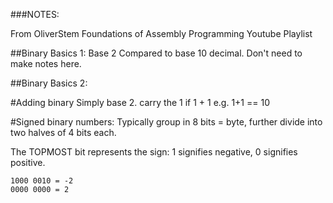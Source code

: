 ###NOTES:

From OliverStem Foundations of Assembly Programming Youtube Playlist

##Binary Basics 1:
Base 2 Compared to base 10 decimal. Don't need to make notes here.

##Binary Basics 2:

#Adding binary
Simply base 2. carry the 1 if 1 + 1
e.g. 1+1 == 10

#Signed binary numbers:
Typically group in 8 bits = byte, further divide into two halves of 4 bits each.

The TOPMOST bit represents the sign: 1 signifies negative, 0 signifies positive.
```
1000 0010 = -2
0000 0000 = 2
```
